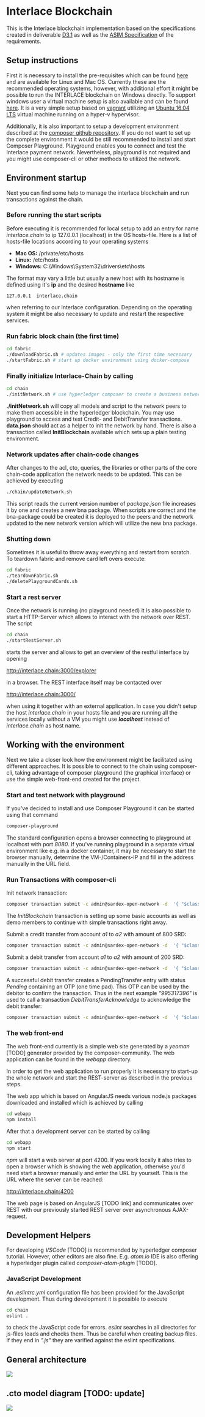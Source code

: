 # Interlace Blockchain

This is the Interlace blockchain implementation based on the specifications created in deliverable [D3.1](https://github.com/pdini/Interlace_D3.1) as well as the [ASIM Specification](https://github.com/InterlaceProject/ASIMSpec) of the requirements.

## Setup instructions

First it is necessary to install the pre-requisites which can be found [here](https://hyperledger.github.io/composer/latest/installing/installing-prereqs.html) and are available for Linux and Mac OS. Currently these are the recommended operating systems, however, with additional effort it might be possible to run the INTERLACE blockchain on Windows directly.
To support windows user a virtual machine setup is also available and can be found [here](https://github.com/hirsche/hyperledger). It is a very simple setup based on [vagrant](https://www.vagrantup.com/) utilizing an [Ubuntu 16.04 LTS](http://old-releases.ubuntu.com/releases/16.04.4/) virtual machine running on a hyper-v hypervisor.

Additionally, it is also important to setup a development environment described at the [composer github repository](https://hyperledger.github.io/composer/latest/installing/development-tools.html). If you do not want to set up the complete environment it would be still recommended to install and start Composer Playground. Playground enables you to connect and test the Interlace payment network. Nevertheless, playground is not required and you might use composer-cli or other methods to utilized the network.

## Environment startup

Next you can find some help to manage the interlace blockchain and run transactions against the chain.

### Before running the start scripts

Before executing it is recommended for local setup to add an entry for name *interlace.chain* to ip 127.0.0.1 (localhost) in the OS hosts-file. Here is a list of hosts-file locations according to your operating systems

* **Mac OS:** /private/etc/hosts
* **Linux:** /etc/hosts
* **Windows:** C:\\Windows\\System32\\drivers\\etc\\hosts

The format may vary a little but usually a new host with its hostname is defined using it's **ip** and the desired **hostname** like

```
127.0.0.1  interlace.chain
```

when referring to our Interlace configuration. Depending on the operating system it might be also necessary to update and restart the respective services.

### Run fabric block chain (the first time)

```bash
cd fabric
./downloadFabric.sh # updates images - only the first time necessary
./startFabric.sh # start up docker environment using docker-compose
```

### Finally initialize Interlace-Chain by calling

```bash
cd chain
./initNetwork.sh # use hyperledger composer to create a business network and deploy it
```

**./initNetwork.sh** will copy all models and script to the network peers to make them accessible in the hyperledger blockchain. You may use playground to access and test Credit- and DebitTransfer transactions. **data.json** should act as a helper to init the network by hand. There is also a transaction called **InitBlockchain** available which sets up a plain testing environment.

### Network updates after chain-code changes

After changes to the acl, cto, queries, the libraries or other parts of the core chain-code application the network needs to be updated. This can be achieved by executing

```bash
./chain/updateNetwork.sh
```

This script reads the current version number of *package.json* file increases it by one and creates a new bna package. When scripts are correct and the bna-package could be created it is deployed to the peers and the network updated to the new network version which will utilize the new bna package.

### Shutting down

Sometimes it is useful to throw away everything and restart from scratch. To teardown fabric and remove card left overs execute:

```bash
cd fabric
./teardownFabric.sh
./deletePlaygroundCards.sh
```

### Start a rest server

Once the network is running (no playground needed) it is also possible to start a HTTP-Server which allows to interact with the network over REST. The script

```bash
cd chain
./startRestServer.sh
```

starts the server and allows to get an overview of the restful interface by opening

http://interlace.chain:3000/explorer

in a browser. The REST interface itself may be contacted over

http://interlace.chain:3000/

when using it together with an external application. In case you didn't setup the host *interlace.chain* in your hosts file and you are running all the services locally without a VM you might use ***localhost*** instead of *interlace.chain* as host name.

## Working with the environment

Next we take a closer look how the environment might be facilitated using different approaches. It is possible to connect to the chain using composer-cli, taking advantage of composer playground (the graphical interface) or use the simple web-front-end created for the project.

### Start and test network with playground

If you've decided to install and use Composer Playground it can be started using that command

```bash
composer-playground
```

The standard configuration opens a browser connecting to playground at localhost with port *8080*. If you've running playground in a separate virtual environment like e.g. in a docker container, it may be necessary to start the browser manually, determine the VM-/Containers-IP and fill in the address manually in the URL field.

### Run Transactions with composer-cli

Init network transaction:

```bash
composer transaction submit -c admin@sardex-open-network -d  '{ "$class": "net.sardex.interlace.InitBlockchain" }'
```
The *InitBlockchain* transaction is setting up some basic accounts as well as demo members to continue with simple transactions right away.

Submit a credit transfer from account *a1* to *a2* with amount of 800 SRD:

```bash
composer transaction submit -c admin@sardex-open-network -d  '{ "$class": "net.sardex.interlace.CreditTransfer", "amount": 800, "senderAccount": "resource:net.sardex.interlace.CCAccount#a1", "recipientAccount": "resource:net.sardex.interlace.CCAccount#a2" }'
```

Submit a debit transfer from account *a1* to *a2* with amount of 200 SRD:

```bash
composer transaction submit -c admin@sardex-open-network -d  '{ "$class": "net.sardex.interlace.DebitTransfer", "amount": 200, "senderAccount": "resource:net.sardex.interlace.CCAccount#a1", "recipientAccount": "resource:net.sardex.interlace.CCAccount#a2" }'
```

A successful debit transfer creates a PendingTransfer entry with status *Pending* containing an OTP (one time pad). This OTP can be used by the debitor to confirm the transaction. Thus in the next example *"995317396"* is used to call a transaction *DebitTransferAcknowledge* to acknowledge the debit transfer:

```bash
composer transaction submit -c admin@sardex-open-network -d  '{ "$class": "net.sardex.interlace.DebitTransferAcknowledge", "transfer": "resource:net.sardex.interlace.PendingTransfer#995317396" }'
```

### The web front-end

The web front-end currently is a simple web site generated by a *yeoman* [TODO] generator provided by the composer-community. The web application can be found in the *webapp* directory.

In order to get the web application to run properly it is necessary to start-up the whole network and start the REST-server as described in the previous steps.

The web app which is based on AngularJS needs various node.js packages downloaded and installed which is achieved by calling

```bash
cd webapp
npm install
```

After that a development server can be started by calling

```bash
cd webapp
npm start
```

*npm* will start a web server at port 4200. If you work locally it also tries to open a browser which is showing the web application, otherwise you'd need start a browser manually and enter the URL by yourself. This is the URL where the server can be reached:

http://interlace.chain:4200

The web page is based on AngularJS [TODO link] and communicates over REST with our previously started REST server over asynchronous AJAX-request.

## Development Helpers

For developing *VSCode* [TODO] is recommended by hyperledger composer tutorial. However, other editors are also fine. E.g. *atom.io* IDE is also offering a hyperledger plugin called *composer-atom-plugin* [TODO].

### JavaScript Development

An *.eslintrc.yml* configuration file has been provided for the JavaScript development. Thus during development it is possible to execute

```bash
cd chain
eslint .
```

to check the JavaScript code for errors. *eslint* searches in all directories for js-files loads and checks them. Thus be careful when creating backup files. If they end in *".js"* they are varified against the eslint specifications.

## General architecture

![](https://raw.githubusercontent.com/InterlaceProject/InterlaceBlockchain/master/figs/Architecture.jpg)


## .cto model diagram [TODO: update]

![](https://raw.githubusercontent.com/InterlaceProject/InterlaceBlockchain/master/figs/DCN_V9.jpg)
